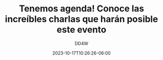 ---
title: "Tenemos agenda! Conoce las increíbles charlas que harán posible este evento"
date: 2023-10-17T10:26:26-06:00
draft: false
# post thumb
image : "images/blog/dd4w-2023.png"
# author
author: "DD4W"
botton: Ver más
botton_link: "https://devday4w.com/agenda/"
---